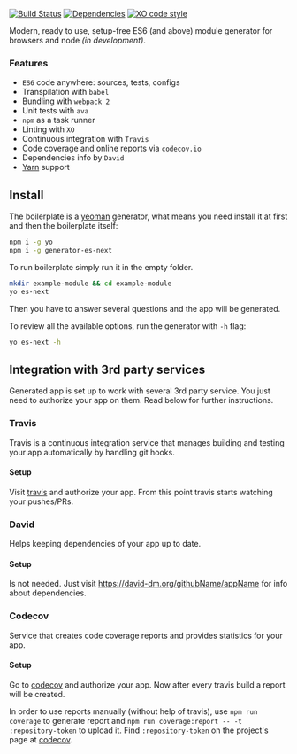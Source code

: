 [![Build Status](https://img.shields.io/travis/likerRr/generator-es-next/master.svg)](https://travis-ci.org/likerRr/generator-es-next)
[![Dependencies](https://img.shields.io/david/likerRr/generator-es-next.svg)](https://david-dm.org/likerRr/generator-es-next)
[![XO code style](https://img.shields.io/badge/code_style-XO-5ed9c7.svg)](https://github.com/likerRr/generator-es-next)

Modern, ready to use, setup-free ES6 (and above) module generator for browsers and node *(in development)*.
 
### Features
* `ES6` code anywhere: sources, tests, configs
* Transpilation with `babel`
* Bundling with `webpack 2`
* Unit tests with `ava`
* `npm` as a task runner
* Linting with `XO`
* Continuous integration with `Travis`
* Code coverage and online reports via `codecov.io`
* Dependencies info by `David`
* [Yarn](https://yarnpkg.com/en/) support

## Install

The boilerplate is a [yeoman](http://yeoman.io) generator, what means you need install it at first and then the 
boilerplate itself:

```bash
npm i -g yo
npm i -g generator-es-next
```

To run boilerplate simply run it in the empty folder.

```bash
mkdir example-module && cd example-module
yo es-next
```

Then you have to answer several questions and the app will be generated.

To review all the available options, run the generator with `-h` flag:

```bash
yo es-next -h
```

## Integration with 3rd party services

Generated app is set up to work with several 3rd party service. You just need to authorize your app on them. Read below
for further instructions.

### Travis

Travis is a continuous integration service that manages building and testing your app automatically by handling git 
hooks.

#### Setup

Visit [travis](http://travis-ci.org) and authorize your app. From this point travis starts watching your pushes/PRs.

### David

Helps keeping dependencies of your app up to date.

#### Setup

Is not needed. Just visit https://david-dm.org/githubName/appName for info about dependencies.

### Codecov

Service that creates code coverage reports and provides statistics for your app.

#### Setup

Go to [codecov](https://codecov.io) and authorize your app. Now after every travis build a report will be created.

In order to use  reports manually (without help of travis), use `npm run coverage` to generate report 
and `npm run coverage:report -- -t :repository-token` to upload it. Find `:repository-token` on the project's 
page at [codecov](https://codecov.io).
